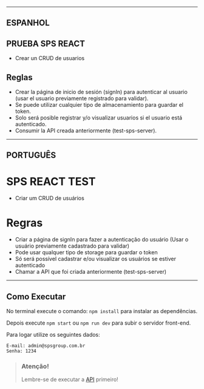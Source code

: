 ----------------------------------
ESPANHOL
----------------------------------

## PRUEBA SPS REACT

- Crear un CRUD de usuarios

## Reglas

- Crear la página de inicio de sesión (signIn) para autenticar al usuario (usar el usuario previamente registrado para validar).
- Se puede utilizar cualquier tipo de almacenamiento para guardar el token.
- Solo será posible registrar y/o visualizar usuarios si el usuario está autenticado.
- Consumir la API creada anteriormente (test-sps-server).


----------------------------------
PORTUGUÊS
----------------------------------

# SPS REACT TEST

- Criar um CRUD de usuários

# Regras

- Criar a página de signIn para fazer a autenticação do usuário (Usar o usuário previamente cadastrado para validar)
- Pode usar qualquer tipo de storage para guardar o token
- Só será possível cadastrar e/ou visualizar os usuários se estiver autenticado
- Chamar a API que foi criada anteriormente (test-sps-server)

----------------------------------
Como Executar
----------------------------------
No terminal execute o comando: `npm install` para instalar as dependências.

Depois execute `npm start` ou `npm run dev` para subir o servidor front-end.

Para logar utilize os seguintes dados:
```
E-mail: admin@spsgroup.com.br
Senha: 1234
```

> ### Atenção!
>
> Lembre-se de executar a [API](https://github.com/dmarcogabriel/test-sps-server) primeiro!
